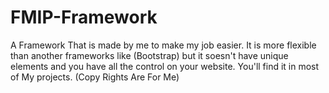 # FMIP-Framework
A Framework That is made by me to make my job easier.
It is more flexible than another frameworks like (Bootstrap) but it soesn't have unique elements and you have all the control on your website.
You'll find it in most of My projects.
(Copy Rights Are For Me)
